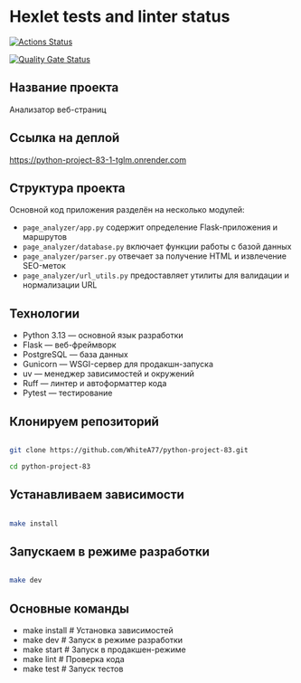 # Hexlet tests and linter status

[![Actions Status](https://github.com/WhiteA77/python-project-83/actions/workflows/hexlet-check.yml/badge.svg)](https://github.com/WhiteA77/python-project-83/actions)

[![Quality Gate Status](https://sonarcloud.io/api/project_badges/measure?project=WhiteA77_python-project-83&metric=alert_status)](https://sonarcloud.io/summary/new_code?id=WhiteA77_python-project-83)

## Название проекта

Анализатор веб-страниц

## Ссылка на деплой

<https://python-project-83-1-tglm.onrender.com>

## Структура проекта

Основной код приложения разделён на несколько модулей:

- `page_analyzer/app.py` содержит определение Flask-приложения и маршрутов
- `page_analyzer/database.py` включает функции работы с базой данных
- `page_analyzer/parser.py` отвечает за получение HTML и извлечение SEO-меток
- `page_analyzer/url_utils.py` предоставляет утилиты для валидации и нормализации URL

## Технологии

- Python 3.13 — основной язык разработки
- Flask — веб-фреймворк
- PostgreSQL — база данных
- Gunicorn — WSGI-сервер для продакшн-запуска
- uv — менеджер зависимостей и окружений
- Ruff — линтер и автоформаттер кода
- Pytest — тестирование

## Клонируем репозиторий

```bash

git clone https://github.com/WhiteA77/python-project-83.git

cd python-project-83

```

## Устанавливаем зависимости

```bash

make install

```

## Запускаем в режиме разработки

```bash

make dev

```

## Основные команды

- make install    # Установка зависимостей
- make dev        # Запуск в режиме разработки
- make start      # Запуск в продакшен-режиме
- make lint       # Проверка кода
- make test       # Запуск тестов
